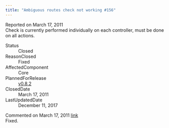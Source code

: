```yaml
---
title: "Ambiguous routes check not working #156"
---
```

<div class="issue-report">
   <div class="issue-header">Reported on 
      <time datetime="2011-03-17T10:40:33.107-07:00" title="2011-03-17T10:40:33.107-07:00">March 17, 2011</time>
   </div>
   <div class="issue-message" markdown="1">Check is currently performed individually on each controller, must be done on all actions.
      
   </div>
   <div class="issue-footer">
      <dl>
         <dt>Status</dt>
         <dd>Closed</dd>
         <dt>ReasonClosed</dt>
         <dd>Fixed</dd>
         <dt>AffectedComponent</dt>
         <dd>Core</dd>
         <dt>PlannedForRelease</dt>
         <dd><a href="https://github.com/maxtoroq/MvcCodeRouting/releases/tag/v0.8.2">v0.8.2</a></dd>
         <dt>ClosedDate</dt>
         <dd>
            <time datetime="2011-03-17T12:39:25.807-07:00" title="2011-03-17T12:39:25.807-07:00">March 17, 2011</time>
         </dd>
         <dt>LastUpdatedDate</dt>
         <dd>
            <time datetime="2017-12-11T02:15:56.247-08:00" title="2017-12-11T02:15:56.247-08:00">December 11, 2017</time>
         </dd>
      </dl>
   </div>
</div>
<div id="post77657" class="issue-comment">
   <div class="issue-header">Commented on 
      <time datetime="2011-03-17T12:38:53.343-07:00" title="2011-03-17T12:38:53.343-07:00">March 17, 2011</time> <a href="#post77657" class="post-link">link</a></div>
   <div class="issue-message" markdown="1">Fixed.
      
   </div>
</div>